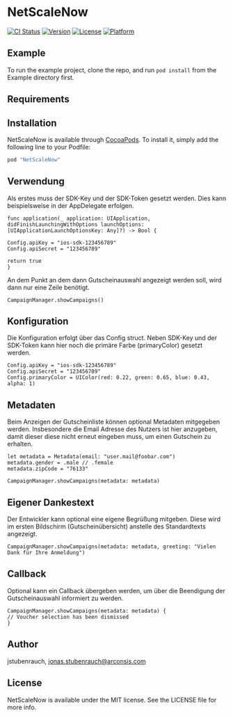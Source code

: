 # NetScaleNow

[![CI Status](http://img.shields.io/travis/jstubenrauch/NetScaleNow.svg?style=flat)](https://travis-ci.org/jstubenrauch/NetScaleNow)
[![Version](https://img.shields.io/cocoapods/v/NetScaleNow.svg?style=flat)](http://cocoapods.org/pods/NetScaleNow)
[![License](https://img.shields.io/cocoapods/l/NetScaleNow.svg?style=flat)](http://cocoapods.org/pods/NetScaleNow)
[![Platform](https://img.shields.io/cocoapods/p/NetScaleNow.svg?style=flat)](http://cocoapods.org/pods/NetScaleNow)

## Example

To run the example project, clone the repo, and run `pod install` from the Example directory first.

## Requirements

## Installation

NetScaleNow is available through [CocoaPods](http://cocoapods.org). To install
it, simply add the following line to your Podfile:

```ruby
pod "NetScaleNow"
```

## Verwendung
Als erstes muss der SDK-Key und der SDK-Token gesetzt werden. Dies kann beispielsweise in der AppDelegate erfolgen.

```
func application(_ application: UIApplication, 
didFinishLaunchingWithOptions launchOptions: [UIApplicationLaunchOptionsKey: Any]?) -> Bool {

Config.apiKey = "ios-sdk-123456789"
Config.apiSecret = "123456789"

return true
}
```

An dem Punkt an dem dann Gutscheinauswahl angezeigt werden soll, wird dann nur eine Zeile benötigt.

```
CampaignManager.showCampaigns()
```

## Konfiguration
Die Konfiguration erfolgt über das Config struct. Neben SDK-Key und der SDK-Token kann hier noch die primäre Farbe (primaryColor) gesetzt werden.

```
Config.apiKey = "ios-sdk-123456789"
Config.apiSecret = "123456789"
Config.primaryColor = UIColor(red: 0.22, green: 0.65, blue: 0.43, alpha: 1)
```

## Metadaten
Beim Anzeigen der Gutscheinliste können optional Metadaten mitgegeben werden. Insbesondere die Email Adresse des Nutzers ist hier anzugeben, damit dieser diese nicht erneut eingeben muss, um einen Gutschein zu erhalten.

```
let metadata = Metadata(email: "user.mail@foobar.com")
metadata.gender = .male // .female
metadata.zipCode = "76133"

CampaignManager.showCampaigns(metadata: metadata)
```

## Eigener Dankestext
Der Entwickler kann optional eine eigene Begrüßung mitgeben. Diese wird im ersten Bildschirm (Gutscheinübersicht) anstelle des Standardtexts angezeigt. 

```
CampaignManager.showCampaigns(metadata: metadata, greeting: "Vielen Dank für Ihre Anmeldung")
```

## Callback
Optional kann ein Callback übergeben werden, um über die Beendigung der Gutscheinauswahl informiert zu werden.

```
CampaignManager.showCampaigns(metadata: metadata) {
// Voucher selection has been dismissed 
}
```

## Author

jstubenrauch, jonas.stubenrauch@arconsis.com

## License

NetScaleNow is available under the MIT license. See the LICENSE file for more info.

